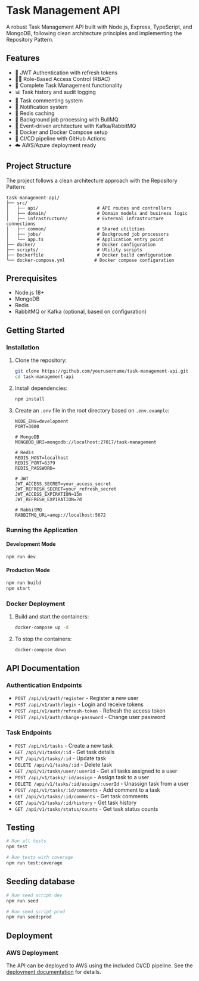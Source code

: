 # Task Management API

A robust Task Management API built with Node.js, Express, TypeScript, and MongoDB, following clean architecture principles and implementing the Repository Pattern.

## Features

- 🔐 JWT Authentication with refresh tokens
- 👮‍♂️ Role-Based Access Control (RBAC)
- 📝 Complete Task Management functionality
- 📊 Task history and audit logging
- 💬 Task commenting system
- 🔔 Notification system
- 🚀 Redis caching
- 📨 Background job processing with BullMQ
- 📡 Event-driven architecture with Kafka/RabbitMQ
- 🐳 Docker and Docker Compose setup
- 🚢 CI/CD pipeline with GitHub Actions
- ☁️ AWS/Azure deployment ready

## Project Structure

The project follows a clean architecture approach with the Repository Pattern:

```
task-management-api/
├── src/
│   ├── api/                      # API routes and controllers
│   ├── domain/                   # Domain models and business logic
│   ├── infrastructure/           # External infrastructure connections
│   ├── common/                   # Shared utilities
│   ├── jobs/                     # Background job processors
│   └── app.ts                    # Application entry point
├── docker/                       # Docker configuration
├── scripts/                      # Utility scripts
├── Dockerfile                    # Docker build configuration
└── docker-compose.yml           # Docker compose configuration
```

## Prerequisites

- Node.js 18+
- MongoDB
- Redis
- RabbitMQ or Kafka (optional, based on configuration)

## Getting Started

### Installation

1. Clone the repository:
   ```bash
   git clone https://github.com/yourusername/task-management-api.git
   cd task-management-api
   ```

2. Install dependencies:
   ```bash
   npm install
   ```

3. Create an `.env` file in the root directory based on `.env.example`:
   ```
   NODE_ENV=development
   PORT=3000
   
   # MongoDB
   MONGODB_URI=mongodb://localhost:27017/task-management
   
   # Redis
   REDIS_HOST=localhost
   REDIS_PORT=6379
   REDIS_PASSWORD=
   
   # JWT
   JWT_ACCESS_SECRET=your_access_secret
   JWT_REFRESH_SECRET=your_refresh_secret
   JWT_ACCESS_EXPIRATION=15m
   JWT_REFRESH_EXPIRATION=7d
   
   # RabbitMQ
   RABBITMQ_URL=amqp://localhost:5672
   ```

### Running the Application

#### Development Mode

```bash
npm run dev
```

#### Production Mode

```bash
npm run build
npm start
```

### Docker Deployment

1. Build and start the containers:
   ```bash
   docker-compose up -d
   ```

2. To stop the containers:
   ```bash
   docker-compose down
   ```

## API Documentation

### Authentication Endpoints

- `POST /api/v1/auth/register` - Register a new user
- `POST /api/v1/auth/login` - Login and receive tokens
- `POST /api/v1/auth/refresh-token` - Refresh the access token
- `POST /api/v1/auth/change-password` - Change user password

### Task Endpoints

- `POST /api/v1/tasks` - Create a new task
- `GET /api/v1/tasks/:id` - Get task details
- `PUT /api/v1/tasks/:id` - Update task
- `DELETE /api/v1/tasks/:id` - Delete task
- `GET /api/v1/tasks/user/:userId` - Get all tasks assigned to a user
- `POST /api/v1/tasks/:id/assign` - Assign task to a user
- `DELETE /api/v1/tasks/:id/assign/:userId` - Unassign task from a user
- `POST /api/v1/tasks/:id/comments` - Add comment to a task
- `GET /api/v1/tasks/:id/comments` - Get task comments
- `GET /api/v1/tasks/:id/history` - Get task history
- `GET /api/v1/tasks/status/counts` - Get task status counts

## Testing

```bash
# Run all tests
npm test

# Run tests with coverage
npm run test:coverage
```

## Seeding database

```bash
# Run seed script dev
npm run seed

# Run seed script prod
npm run seed:prod
```

## Deployment

### AWS Deployment

The API can be deployed to AWS using the included CI/CD pipeline. See the [deployment documentation](/deployment.md) for details.
